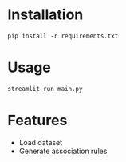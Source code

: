# Installation
`
pip install -r requirements.txt
`

# Usage
`
streamlit run main.py
`

# Features
- Load dataset
- Generate association rules